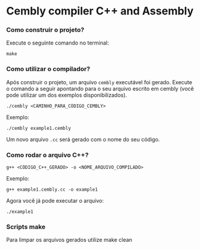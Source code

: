 # Cembly compiler C++ and Assembly

### Como construir o projeto?
Execute o seguinte comando no terminal:

    make

### Como utilizar o compilador?
Após construir o projeto, um arquivo `cembly` executável foi gerado. Execute o comando a seguir apontando para o seu arquivo escrito em cembly (você pode utilizar um dos exemplos disponibilizados).

    ./cembly <CAMINHO_PARA_CÓDIGO_CEMBLY>

Exemplo:

    ./cembly example1.cembly

Um novo arquivo `.cc` será gerado com o nome do seu código.

### Como rodar o arquivo C++?

    g++ <CÓDIGO_C++_GERADO> -o <NOME_ARQUIVO_COMPILADO>

Exemplo:

    g++ example1.cembly.cc -o example1

Agora você já pode executar o arquivo:

    ./example1

### Scripts make
Para limpar os arquivos gerados utilize
    make clean